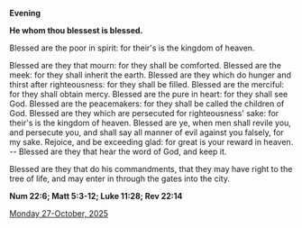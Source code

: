 **Evening**

**He whom thou blessest is blessed.**
 
Blessed are the poor in spirit: for their's is the kingdom of heaven.
 
Blessed are they that mourn: for they shall be comforted. Blessed are the meek: for they shall inherit the earth. Blessed are they which do hunger and thirst after righteousness: for they shall be filled. Blessed are the merciful: for they shall obtain mercy. Blessed are the pure in heart: for they shall see God. Blessed are the peacemakers: for they shall be called the children of God. Blessed are they which are persecuted for righteousness' sake: for their's is the kingdom of heaven. Blessed are ye, when men shall revile you, and persecute you, and shall say all manner of evil against you falsely, for my sake. Rejoice, and be exceeding glad: for great is your reward in heaven. -- Blessed are they that hear the word of God, and keep it.
 
Blessed are they that do his commandments, that they may have right to the tree of life, and may enter in through the gates into the city.  

**Num 22:6; Matt 5:3-12; Luke 11:28; Rev 22:14**

[Monday 27-October, 2025](https://t.me/daily_light)
